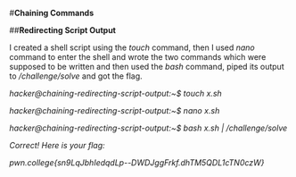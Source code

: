 #**Chaining Commands**

##**Redirecting Script Output**

I created a shell script using the _touch_ command, then I used _nano_ command to enter the shell and wrote the two commands which were supposed to be written and then used the _bash_ command, piped its output to _/challenge/solve_ and got the flag.

_hacker@chaining-redirecting-script-output:~$ touch x.sh_

_hacker@chaining-redirecting-script-output:~$ nano x.sh_

_hacker@chaining-redirecting-script-output:~$ bash x.sh | /challenge/solve_

_Correct! Here is your flag:_

_pwn.college{sn9LqJbhIedqdLp--DWDJggFrkf.dhTM5QDL1cTN0czW}_
